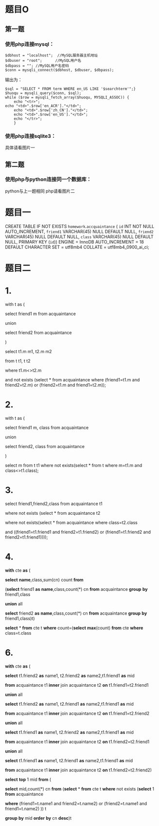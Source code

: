 # 题目O
## 第一题
### 使用php连接mysql：
    $dbhost = "localhost";  //MySQL服务器主机地址
    $dbuser = "root";      //MySQL用户名
    $dbpass = ""; //MySQL用户名密码
    $conn = mysqli_connect($dbhost, $dbuser, $dbpass);
    
输出为：

    $sql = "SELECT * FROM term WHERE en_US LIKE '$searchterm'";}
    $huoqu = mysqli_query($conn, $sql);
    while ($row = mysqli_fetch_array($huoqu, MYSQLI_ASSOC)) {  
        echo "<tr>";
    echo "<td>".$row['en_ACR']."</td>";
        echo "<td>".$row['zh_CN']."</td>";
        echo "<td>".$row['en_US']."</td>";
        echo "</tr>";
        }  

   
   ### 使用php连接sqlite3：
具体请看图片一

## 第二题
### 使用php与python连接同一个数据库：
python与上一题相同
php请看图片二


# 题目一

CREATE TABLE IF NOT EXISTS `homework`.`accquaintance` (
  `id` INT NOT NULL AUTO_INCREMENT,
  `friend1` VARCHAR(45) NULL DEFAULT NULL,
  `friend2` VARCHAR(45) NULL DEFAULT NULL,
  `class` VARCHAR(45) NULL DEFAULT NULL,
  PRIMARY KEY (`id`))
ENGINE = InnoDB
AUTO_INCREMENT = 18
DEFAULT CHARACTER SET = utf8mb4
COLLATE = utf8mb4_0900_ai_ci;

# 题目二
# 1.

with t as (

select friend1 m from acquaintance

union 

select friend2 from acquaintance

)

select t1.m m1, t2.m m2

from t t1, t t2

where t1.m<>t2.m

and not exists (select * from acquaintance where (friend1=t1.m and friend2=t2.m) or (friend2=t1.m and friend1=t2.m));

 

# 2.

with t as (

select friend1 m, class from acquaintance

union 

select friend2, class from acquaintance

)

select m from t t1 where not exists(select * from t where m=t1.m and class<>t1.class);



# 3.

select friend1,friend2,class from acquaintance t1

where not exists (select * from acquaintance t2

where not exists(select * from acquaintance where class=t2.class 

and ((friend1=t1.friend1 and friend2=t1.friend2) or (friend1=t1.friend2 and friend2=t1.friend1))));



# 4.

**with** cte **as** (

**select** **name**,class,sum(cn) count **from** 

(**select** friend1 **as** **name**,class,count(*) cn **from** acquaintance **group** **by** friend1,class

**union** all

**select** friend2 **as** **name**,class,count(*) cn **from** acquaintance **group** **by** friend1,class)t)

 

**select** * **from** cte t **where** count=(**select** **max**(count) **from** cte **where** class=t.class

 

# 6.

**with** cte **as** (

**select** t1.friend2 **as** name1, t2.friend2 **as** name2,t1.friend1 **as** mid

**from** acquaintance t1 **inner** join acquaintance t2 **on** t1.friend1=t2.friend1

**union** all

**select** t1.friend2 **as** name1, t2.friend1 **as** name2,t1.friend1 **as** mid

**from** acquaintance t1 **inner** join acquaintance t2 **on** t1.friend1=t2.friend2

**union** all

**select** t1.friend1 **as** name1, t2.friend2 **as** name2,t1.friend1 **as** mid

**from** acquaintance t1 **inner** join acquaintance t2 **on** t1.friend2=t2.friend1

**union** all

**select** t1.friend1 **as** name1, t2.friend1 **as** name2,t1.friend1 **as** mid

**from** acquaintance t1 **inner** join acquaintance t2 **on** t1.friend2=t2.friend2)

 

**select** **top** 1 mid **from** (

**select** mid,count(*) cn **from** (**select** * **from** cte t **where** not exists (**select** 1 **from** acquaintance 

**where** (friend1=t.name1 and friend2=t.name2) or (friend2=t.name1 and friend1=t.name2) )) t

**group** **by** mid **order** **by** cn **desc**)t
